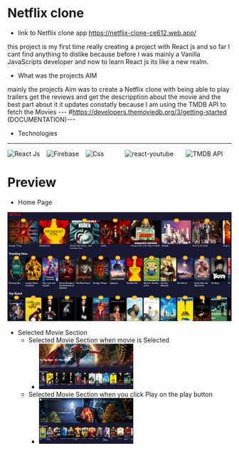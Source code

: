 # Netflix clone

- link to Netflix clone app https://netflix-clone-ce612.web.app/

this project is my first time really creating a project with React js and so far I cant find anything to dislike because before I was mainly a Vanilla JavaScripts developer and now to learn React js its like a new realm.

* What was the projects AIM

mainly the projects Aim was to create a Netflix clone with being able to play trailers get the reviews and get the descripption about the movie and the best part about it it updates constatly because I am using the TMDB API to fetch the Movies --- #https://developers.themoviedb.org/3/getting-started (DOCUMENTATION)---

* Technologies

---

<div style="display: flex;">
  <img src="https://www.datocms-assets.com/45470/1631110818-logo-react-js.png" width="128" alt="React Js"/>
  <img src="https://firebase.google.com/images/social.png" width="128" alt="Firebase"/>
  <img src="https://i.pinimg.com/736x/e4/3e/4c/e43e4cd41ddffc21d2e6600dfca20306--logo-software-logotype.jpg" width="128" alt="Css"/>
  <img src="https://miro.medium.com/max/1046/1*h1sx53cAAHZukOZt0QPEXA.png" width="200" alt="react-youtube"/>
  <img src="https://www.themoviedb.org/assets/2/v4/logos/v2/blue_square_2-d537fb228cf3ded904ef09b136fe3fec72548ebc1fea3fbbd1ad9e36364db38b.svg" width="150" alt="TMDB API"/>
</div>

# Preview

- Home Page
<img src="https://github.com/10Arman10/Netflix-clone/blob/main/src/assets/HomeScreenShot.png" />

- Selected Movie Section
  - Selected Movie Section when movie is Selected
    - <img src="https://github.com/10Arman10/Netflix-clone/blob/main/src/assets/MovieSelectScreenShot.png" width="49%"/>
  - Selected Movie Section when you click Play on the play button
    - <img src="https://github.com/10Arman10/Netflix-clone/blob/main/src/assets/TrailerPlayScreenShot.png" width="49%"/>
